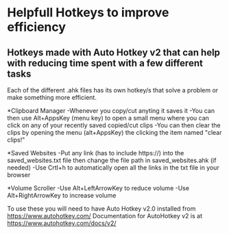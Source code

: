 
# Helpfull Hotkeys to improve efficiency

## Hotkeys made with Auto Hotkey v2 that can help with reducing time spent with a few different tasks

Each of the different .ahk files has its own hotkey/s that solve a problem or make something more efficient. 

*Clipboard Manager
  -Whenever you copy/cut anyting it saves it
  -You can then use Alt+AppsKey (menu key) to open a small menu where you can click on any of your recently saved copied/cut clips
  -You can then clear the clips by opening the menu (alt+AppsKey) the clicking the item named "clear clips!"
  
*Saved Websites
  -Put any link (has to include https://) into the saved_websites.txt file then change the file path in saved_websites.ahk (if needed)
	-Use Crtl+h to automatically open all the links in the txt file in your browser
 
*Volume Scroller
	-Use Alt+LeftArrowKey to reduce volume
 	-Use Alt+RightArrowKey to increase volume

 To use these you will need to have Auto Hotkey v2.0 installed from https://www.autohotkey.com/
 Documentation for AutoHotkey v2 is at https://www.autohotkey.com/docs/v2/
